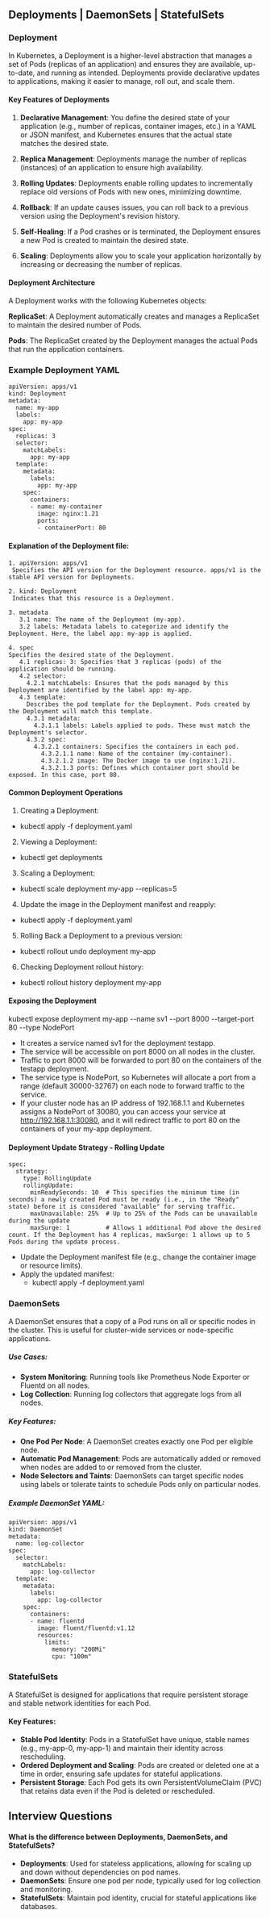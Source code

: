 ## Deployments | DaemonSets | StatefulSets

### Deployment
In Kubernetes, a Deployment is a higher-level abstraction that manages a set of Pods (replicas of an application) and ensures they are available, up-to-date, and running as intended. Deployments provide declarative updates to applications, making it easier to manage, roll out, and scale them.
#### Key Features of Deployments
1. **Declarative Management**: You define the desired state of your application (e.g., number of replicas, container images, etc.) in a YAML or JSON manifest, and Kubernetes ensures that the actual state matches the desired state.

2. **Replica Management**: Deployments manage the number of replicas (instances) of an application to ensure high availability.

3. **Rolling Updates**: Deployments enable rolling updates to incrementally replace old versions of Pods with new ones, minimizing downtime.

4. **Rollback**: If an update causes issues, you can roll back to a previous version using the Deployment's revision history.

5. **Self-Healing**: If a Pod crashes or is terminated, the Deployment ensures a new Pod is created to maintain the desired state.

6. **Scaling**: Deployments allow you to scale your application horizontally by increasing or decreasing the number of replicas.

#### Deployment Architecture
A Deployment works with the following Kubernetes objects:

**ReplicaSet**: A Deployment automatically creates and manages a ReplicaSet to maintain the desired number of Pods.

**Pods**: The ReplicaSet created by the Deployment manages the actual Pods that run the application containers.

### Example Deployment YAML
```
apiVersion: apps/v1
kind: Deployment
metadata:
  name: my-app
  labels:
    app: my-app
spec:
  replicas: 3
  selector:
    matchLabels:
      app: my-app
  template:
    metadata:
      labels:
        app: my-app
    spec:
      containers:
      - name: my-container
        image: nginx:1.21
        ports:
        - containerPort: 80
```
#### Explanation of the Deployment file:
```
1. apiVersion: apps/v1
 Specifies the API version for the Deployment resource. apps/v1 is the stable API version for Deployments.

2. kind: Deployment
 Indicates that this resource is a Deployment.

3. metadata
   3.1 name: The name of the Deployment (my-app).
   3.2 labels: Metadata labels to categorize and identify the Deployment. Here, the label app: my-app is applied.

4. spec
Specifies the desired state of the Deployment.
   4.1 replicas: 3: Specifies that 3 replicas (pods) of the application should be running.
   4.2 selector:
     4.2.1 matchLabels: Ensures that the pods managed by this Deployment are identified by the label app: my-app.
   4.3 template:
     Describes the pod template for the Deployment. Pods created by the Deployment will match this template.
     4.3.1 metadata:
       4.3.1.1 labels: Labels applied to pods. These must match the Deployment's selector.
     4.3.2 spec:
       4.3.2.1 containers: Specifies the containers in each pod.
         4.3.2.1.1 name: Name of the container (my-container).
         4.3.2.1.2 image: The Docker image to use (nginx:1.21).
         4.3.2.1.3 ports: Defines which container port should be exposed. In this case, port 80.
```

#### Common Deployment Operations
1. Creating a Deployment:
- kubectl apply -f deployment.yaml
2. Viewing a Deployment:
- kubectl get deployments
3. Scaling a Deployment:
- kubectl scale deployment my-app --replicas=5
4. Update the image in the Deployment manifest and reapply:
- kubectl apply -f deployment.yaml
5. Rolling Back a Deployment to a previous version:
- kubectl rollout undo deployment my-app
6. Checking Deployment rollout history:
- kubectl rollout history deployment my-app

#### Exposing the Deployment
kubectl expose deployment my-app --name sv1 --port 8000 --target-port 80 --type NodePort

- It creates a service named sv1 for the deployment testapp.
- The service will be accessible on port 8000 on all nodes in the cluster.
- Traffic to port 8000 will be forwarded to port 80 on the containers of the testapp deployment.
- The service type is NodePort, so Kubernetes will allocate a port from a range (default 30000-32767) on each node to forward traffic to the service.
- If your cluster node has an IP address of 192.168.1.1 and Kubernetes assigns a NodePort of 30080, you can access your service at http://192.168.1.1:30080, and it will redirect traffic to port 80 on the containers of your my-app deployment.

#### Deployment Update Strategy - Rolling Update
```
spec:
  strategy:
    type: RollingUpdate
    rollingUpdate:
      minReadySeconds: 10  # This specifies the minimum time (in seconds) a newly created Pod must be ready (i.e., in the "Ready" state) before it is considered "available" for serving traffic.
      maxUnavailable: 25%  # Up to 25% of the Pods can be unavailable during the update
      maxSurge: 1          # Allows 1 additional Pod above the desired count. If the Deployment has 4 replicas, maxSurge: 1 allows up to 5 Pods during the update process.
```
- Update the Deployment manifest file (e.g., change the container image or resource limits).
- Apply the updated manifest:
   - kubectl apply -f deployment.yaml

### DaemonSets
A DaemonSet ensures that a copy of a Pod runs on all or specific nodes in the cluster. This is useful for cluster-wide services or node-specific applications. 
##### Use Cases:
- **System Monitoring**: Running tools like Prometheus Node Exporter or Fluentd on all nodes.
- **Log Collection**: Running log collectors that aggregate logs from all nodes.
##### Key Features:
- **One Pod Per Node**: A DaemonSet creates exactly one Pod per eligible node.
- **Automatic Pod Management**: Pods are automatically added or removed when nodes are added to or removed from the cluster.
- **Node Selectors and Taints**: DaemonSets can target specific nodes using labels or tolerate taints to schedule Pods only on particular nodes.
##### Example DaemonSet YAML:
```
apiVersion: apps/v1
kind: DaemonSet
metadata:
  name: log-collector
spec:
  selector:
    matchLabels:
      app: log-collector
  template:
    metadata:
      labels:
        app: log-collector
    spec:
      containers:
      - name: fluentd
        image: fluent/fluentd:v1.12
        resources:
          limits:
            memory: "200Mi"
            cpu: "100m"
```
### StatefulSets
A StatefulSet is designed for applications that require persistent storage and stable network identities for each Pod.
#### Key Features:
- **Stable Pod Identity**: Pods in a StatefulSet have unique, stable names (e.g., my-app-0, my-app-1) and maintain their identity across rescheduling.
- **Ordered Deployment and Scaling**: Pods are created or deleted one at a time in order, ensuring safe updates for stateful applications.
- **Persistent Storage**: Each Pod gets its own PersistentVolumeClaim (PVC) that retains data even if the Pod is deleted or rescheduled.

## Interview Questions
#### What is the difference between Deployments, DaemonSets, and StatefulSets?
- **Deployments**: Used for stateless applications, allowing for scaling up and down without dependencies on pod names.
- **DaemonSets**: Ensure one pod per node, typically used for log collection and monitoring.
- **StatefulSets**: Maintain pod identity, crucial for stateful applications like databases.
